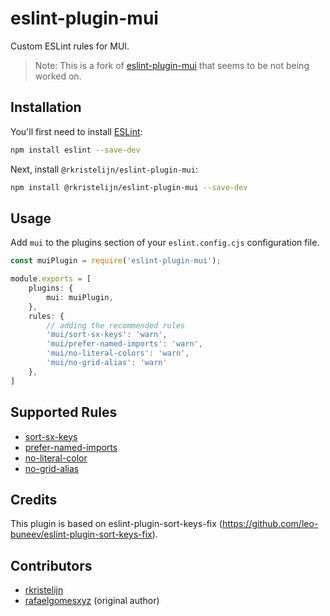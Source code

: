 # eslint-plugin-mui

Custom ESLint rules for MUI.

> Note: This is a fork of [eslint-plugin-mui](https://github.com/rafaelgomesxyz/eslint-plugin-mui) that seems to be not
> being worked on.

## Installation

You'll first need to install [ESLint](https://eslint.org/):

```sh
npm install eslint --save-dev
```

Next, install `@rkristelijn/eslint-plugin-mui`:

```sh
npm install @rkristelijn/eslint-plugin-mui --save-dev
```

## Usage

Add `mui` to the plugins section of your `eslint.config.cjs` configuration file.

```ts
const muiPlugin = require('eslint-plugin-mui');

module.exports = [
	plugins: {
		mui: muiPlugin,
	},
	rules: {
		// adding the recommended rules
		'mui/sort-sx-keys': 'warn',
		'mui/prefer-named-imports': 'warn',
		'mui/no-literal-colors': 'warn',
		'mui/no-grid-alias': 'warn'
	},
]
```

## Supported Rules

- [sort-sx-keys](https://github.com/rkristelijn/eslint-plugin-mui/tree/main/docs/rules/sort-sx-keys.md)
- [prefer-named-imports](https://github.com/rkristelijn/eslint-plugin-mui/tree/main/docs/rules/prefer-named-imports.md)
- [no-literal-color](https://github.com/rkristelijn/eslint-plugin-mui/tree/main/docs/rules/no-literal-color.md)
- [no-grid-alias](https://github.com/rkristelijn/eslint-plugin-mui/tree/main/docs/rules/no-grid-alias.md)

## Credits

This plugin is based on eslint-plugin-sort-keys-fix (https://github.com/leo-buneev/eslint-plugin-sort-keys-fix).

## Contributors

- [rkristelijn](https://github.com/rkristelijn)
- [rafaelgomesxyz](https://github.com/rafaelgomesxyz) (original author)
